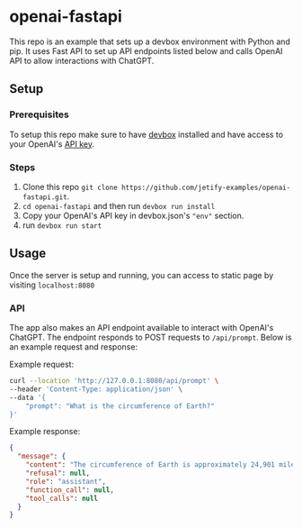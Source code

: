 # openai-fastapi

This repo is an example that sets up a devbox environment with Python and pip. It uses Fast API to set up API endpoints listed below and calls OpenAI API to allow interactions with ChatGPT.

## Setup

### Prerequisites

To setup this repo make sure to have [devbox](https://www.jetify.com/devbox/docs/installing_devbox/) installed and have access to your OpenAI's [API key](https://help.openai.com/en/articles/4936850-where-do-i-find-my-openai-api-key).

### Steps

1. Clone this repo `git clone https://github.com/jetify-examples/openai-fastapi.git`.
2. `cd openai-fastapi` and then run `devbox run install`
3. Copy your OpenAI's API key in devbox.json's `"env"` section.
4. run `devbox run start`

## Usage

Once the server is setup and running, you can access to static page by visiting `localhost:8080`

### API

The app also makes an API endpoint available to interact with OpenAI's ChatGPT. The endpoint responds to POST requests to `/api/prompt`. Below is an example request and response:

Example request:
```bash
curl --location 'http://127.0.0.1:8080/api/prompt' \
--header 'Content-Type: application/json' \
--data '{
    "prompt": "What is the circumference of Earth?"
}'
```
Example response:
```json
{
  "message": {
    "content": "The circumference of Earth is approximately 24,901 miles (40,075 kilometers).",
    "refusal": null,
    "role": "assistant",
    "function_call": null,
    "tool_calls": null
  }
}
```
